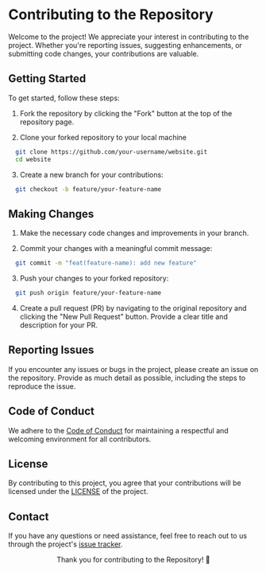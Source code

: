 # Contributing to the Repository

Welcome to the project! We appreciate your interest in contributing to the project. Whether you're reporting issues, suggesting enhancements, or submitting code changes, your contributions are valuable.

## Getting Started

To get started, follow these steps:

1. Fork the repository by clicking the "Fork" button at the top of the repository page.

2. Clone your forked repository to your local machine

```bash
  git clone https://github.com/your-username/website.git
  cd website
```

3. Create a new branch for your contributions:

```bash
  git checkout -b feature/your-feature-name
```

## Making Changes

1. Make the necessary code changes and improvements in your branch.

2. Commit your changes with a meaningful commit message:

```bash
  git commit -m "feat(feature-name): add new feature"
```

3. Push your changes to your forked repository:

```bash
  git push origin feature/your-feature-name
```

4. Create a pull request (PR) by navigating to the original repository and clicking the "New Pull Request" button. Provide a clear title and description for your PR.

## Reporting Issues

If you encounter any issues or bugs in the project, please create an issue on the repository. Provide as much detail as possible, including the steps to reproduce the issue.


## Code of Conduct

We adhere to the [Code of Conduct](./CODE_OF_CONDUCT.md) for maintaining a respectful and welcoming environment for all contributors.

## License

By contributing to this project, you agree that your contributions will be licensed under the [LICENSE](../LICENSE) of the project.

## Contact

If you have any questions or need assistance, feel free to reach out to us through the project's [issue tracker](https://github.com/chocoOnEstrogen/website/issues).


<p align="center"> Thank you for contributing to the Repository! 🎉 </p>
